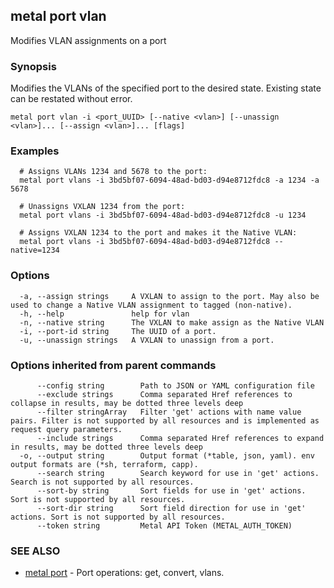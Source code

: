 ## metal port vlan

Modifies VLAN assignments on a port

### Synopsis

Modifies the VLANs of the specified port to the desired state. Existing state can be restated without error.

```
metal port vlan -i <port_UUID> [--native <vlan>] [--unassign <vlan>]... [--assign <vlan>]... [flags]
```

### Examples

```
  # Assigns VLANs 1234 and 5678 to the port:
  metal port vlans -i 3bd5bf07-6094-48ad-bd03-d94e8712fdc8 -a 1234 -a 5678

  # Unassigns VXLAN 1234 from the port:
  metal port vlans -i 3bd5bf07-6094-48ad-bd03-d94e8712fdc8 -u 1234

  # Assigns VXLAN 1234 to the port and makes it the Native VLAN:
  metal port vlans -i 3bd5bf07-6094-48ad-bd03-d94e8712fdc8 --native=1234
```

### Options

```
  -a, --assign strings     A VXLAN to assign to the port. May also be used to change a Native VLAN assignment to tagged (non-native).
  -h, --help               help for vlan
  -n, --native string      The VXLAN to make assign as the Native VLAN
  -i, --port-id string     The UUID of a port.
  -u, --unassign strings   A VXLAN to unassign from a port.
```

### Options inherited from parent commands

```
      --config string        Path to JSON or YAML configuration file
      --exclude strings      Comma separated Href references to collapse in results, may be dotted three levels deep
      --filter stringArray   Filter 'get' actions with name value pairs. Filter is not supported by all resources and is implemented as request query parameters.
      --include strings      Comma separated Href references to expand in results, may be dotted three levels deep
  -o, --output string        Output format (*table, json, yaml). env output formats are (*sh, terraform, capp).
      --search string        Search keyword for use in 'get' actions. Search is not supported by all resources.
      --sort-by string       Sort fields for use in 'get' actions. Sort is not supported by all resources.
      --sort-dir string      Sort field direction for use in 'get' actions. Sort is not supported by all resources.
      --token string         Metal API Token (METAL_AUTH_TOKEN)
```

### SEE ALSO

* [metal port](metal_port.md)	 - Port operations: get, convert, vlans.

